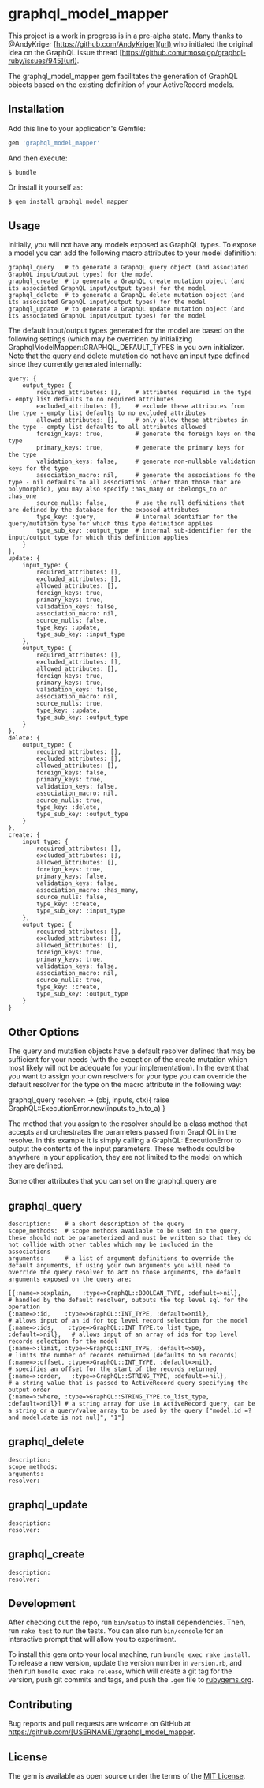 # graphql_model_mapper
This project is a work in progress is in a pre-alpha state. Many thanks to @AndyKriger [https://github.com/AndyKriger](url) who initiated the original idea on the GraphQL issue thread [https://github.com/rmosolgo/graphql-ruby/issues/945](url). 

The graphql_model_mapper gem facilitates the generation of GraphQL objects based on the existing definition of your ActiveRecord models.

## Installation

Add this line to your application's Gemfile:

```ruby
gem 'graphql_model_mapper'
```

And then execute:

    $ bundle

Or install it yourself as:

    $ gem install graphql_model_mapper

## Usage

Initially, you will not have any models exposed as GraphQL types. To expose a model you can add the following macro attributes to your model definition:

    graphql_query   # to generate a GraphQL query object (and associated GraphQL input/output types) for the model 
    graphql_create  # to generate a GraphQL create mutation object (and its associated GraphQL input/output types) for the model
    graphql_delete  # to generate a GraphQL delete mutation object (and its associated GraphQL input/output types) for the model
    graphql_update  # to generate a GraphQL update mutation object (and its associated GraphQL input/output types) for the model

The default input/output types generated for the model are based on the following settings (which may be overriden by initializing GraphqlModelMapper::GRAPHQL_DEFAULT_TYPES in you own initializer. Note that the query and delete mutation do not have an input type defined since they currently generated internally:


    query: {
        output_type: {
            required_attributes: [],    # attributes required in the type - empty list defaults to no required attributes
            excluded_attributes: [],    # exclude these attributes from the type - empty list defaults to no excluded attributes
            allowed_attributes: [],     # only allow these attributes in the type - empty list defaults to all attributes allowed
            foreign_keys: true,         # generate the foreign keys on the type
            primary_keys: true,         # generate the primary keys for the type
            validation_keys: false,     # generate non-nullable validation keys for the type
            association_macro: nil,     # generate the associations fo the type - nil defaults to all associations (other than those that are polymorphic), you may also specify :has_many or :belongs_to or :has_one
            source_nulls: false,        # use the null definitions that are defined by the database for the exposed attributes
            type_key: :query,           # internal identifier for the query/mutation type for which this type definition applies
            type_sub_key: :output_type  # internal sub-identifier for the input/output type for which this definition applies
        }
    },
    update: {
        input_type: {
            required_attributes: [], 
            excluded_attributes: [], 
            allowed_attributes: [], 
            foreign_keys: true, 
            primary_keys: true, 
            validation_keys: false, 
            association_macro: nil, 
            source_nulls: false,
            type_key: :update,
            type_sub_key: :input_type
        },
        output_type: {
            required_attributes: [], 
            excluded_attributes: [], 
            allowed_attributes: [], 
            foreign_keys: true, 
            primary_keys: true, 
            validation_keys: false, 
            association_macro: nil, 
            source_nulls: true,
            type_key: :update,
            type_sub_key: :output_type
        }
    },
    delete: {
        output_type: {
            required_attributes: [], 
            excluded_attributes: [], 
            allowed_attributes: [], 
            foreign_keys: false, 
            primary_keys: true, 
            validation_keys: false, 
            association_macro: nil, 
            source_nulls: true,
            type_key: :delete,
            type_sub_key: :output_type
        }
    },
    create: {
        input_type: {
            required_attributes: [], 
            excluded_attributes: [], 
            allowed_attributes: [], 
            foreign_keys: true, 
            primary_keys: false, 
            validation_keys: false, 
            association_macro: :has_many, 
            source_nulls: false,
            type_key: :create,
            type_sub_key: :input_type
        },
        output_type: {
            required_attributes: [], 
            excluded_attributes: [], 
            allowed_attributes: [], 
            foreign_keys: true, 
            primary_keys: true, 
            validation_keys: false, 
            association_macro: nil, 
            source_nulls: true,
            type_key: :create,
            type_sub_key: :output_type
        }
    }


## Other Options

The query and mutation objects have a default resolver defined that may be sufficient for your needs (with the exception of the create mutation which most likely will not be adequate for your implementation). In the event that you want to assign your own resolvers for your type you can override the default resolver for the type on the macro attribute in the following way:

graphql_query resolver: -> (obj, inputs, ctx){ raise GraphQL::ExecutionError.new(inputs.to_h.to_a) }

The method that you assign to the resolver should be a class method that accepts and orchestrates the parameters passed from GraphQL in the resolve. In this example it is simply calling a GraphQL::ExecutionError to output the contents of the input parameters. These methods could be anywhere in your application, they are not limited to the model on which they are defined.

Some other attributes that you can set on the graphql_query are 

## graphql_query

    description:    # a short description of the query
    scope_methods:  # scope methods available to be used in the query, these should not be parameterized and must be written so that they do not collide with other tables which may be included in the associations
    arguments:      # a list of argument definitions to override the default arguments, if using your own arguments you will need to override the query resolver to act on those arguments, the default arguments exposed on the query are:

    [{:name=>:explain,   :type=>GraphQL::BOOLEAN_TYPE, :default=>nil},        # handled by the default resolver, outputs the top level sql for the operation
    {:name=>:id,    :type=>GraphQL::INT_TYPE, :default=>nil},                 # allows input of an id for top level record selection for the model
    {:name=>:ids,    :type=>GraphQL::INT_TYPE.to_list_type, :default=>nil},   # allows input of an array of ids for top level records selection for the model
    {:name=>:limit, :type=>GraphQL::INT_TYPE, :default=>50},                  # limits the number of records retuurned (defaults to 50 records)
    {:name=>:offset, :type=>GraphQL::INT_TYPE, :default=>nil},                # specifies an offset for the start of the records returned
    {:name=>:order,   :type=>GraphQL::STRING_TYPE, :default=>nil},            # a string value that is passed to ActiveRecord query specifying the output order 
    {:name=>:where, :type=>GraphQL::STRING_TYPE.to_list_type, :default=>nil}] # a string array for use in ActiveRecord query, can be a string or a query/value array to be used by the query ["model.id =? and model.date is not nul]", "1"]

## graphql_delete
    description:
    scope_methods:
    arguments:
    resolver:

## graphql_update
    
    description:
    resolver:

## graphql_create

    description:
    resolver:

## Development

After checking out the repo, run `bin/setup` to install dependencies. Then, run `rake test` to run the tests. You can also run `bin/console` for an interactive prompt that will allow you to experiment.

To install this gem onto your local machine, run `bundle exec rake install`. To release a new version, update the version number in `version.rb`, and then run `bundle exec rake release`, which will create a git tag for the version, push git commits and tags, and push the `.gem` file to [rubygems.org](https://rubygems.org).

## Contributing

Bug reports and pull requests are welcome on GitHub at https://github.com/[USERNAME]/graphql_model_mapper.

## License

The gem is available as open source under the terms of the [MIT License](https://opensource.org/licenses/MIT).
